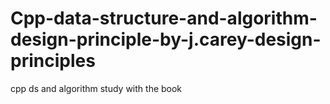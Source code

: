 # Cpp-data-structure-and-algorithm-design-principle-by-j.carey-design-principles
cpp ds and algorithm study with the book
